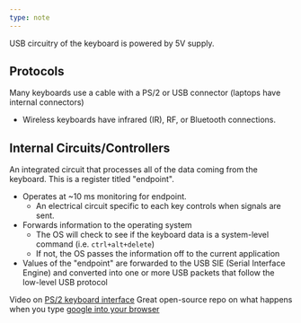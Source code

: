 ```yaml
---
type: note
---
```

USB circuitry of the keyboard is powered by 5V supply.
## Protocols 
Many keyboards use a cable with a PS/2 or USB connector (laptops have internal connectors)
- Wireless keyboards have infrared (IR), RF, or Bluetooth connections.
## Internal Circuits/Controllers 
An integrated circuit that processes all of the data coming from the keyboard. This is a register titled "endpoint". 
- Operates at ~10 ms monitoring for endpoint.
	- An electrical circuit specific to each key controls when signals are sent. 
- Forwards information to the operating system
	- The OS will check to see if the keyboard data is a system-level command (i.e. `ctrl+alt+delete`)
	- If not, the OS passes the information off to the current application
- Values of the "endpoint" are forwarded to the USB SIE (Serial Interface Engine) and converted into one or more USB packets that follow the low-level USB protocol

Video on [PS/2 keyboard interface](https://www.youtube.com/watch?v=7aXbh9VUB3U&t=3s)
Great open-source repo on what happens when you type [google into your browser](https://github.com/alex/what-happens-when)